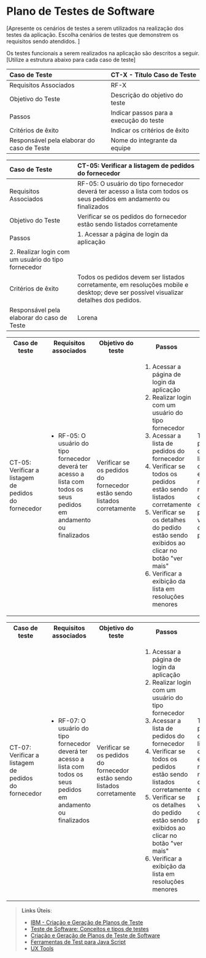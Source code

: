 # Plano de Testes de Software

[Apresente os cenários de testes a serem utilizados na realização dos testes da aplicação. Escolha cenários de testes que demonstrem os requisitos sendo atendidos. ]

Os testes funcionais a serem realizados na aplicação são descritos a seguir. [Utilize a estrutura abaixo para cada caso de teste]

|Caso de Teste    | CT-X - Título Caso de Teste |
|:---|:---|
| Requisitos Associados | RF-X |
| Objetivo do Teste | Descrição do objetivo do teste |
| Passos | Indicar passos para a execução do teste |
| Critérios de êxito | Indicar os critérios de êxito  |
| Responsável pela elaborar do caso de Teste | Nome do integrante da equipe |


|Caso de Teste    | CT-05: Verificar a listagem de pedidos do fornecedor |
|:---|:---|
| Requisitos Associados | RF-05:	O usuário do tipo fornecedor deverá ter acesso a lista com todos os seus pedidos em andamento ou finalizados |
| Objetivo do Teste | Verificar se os pedidos do fornecedor estão sendo listados corretamente |
| Passos | 1. Acessar a página de login da aplicação
2. Realizar login com um usuário do tipo fornecedor|
| Critérios de êxito | Todos os pedidos devem ser listados corretamente, em resoluções mobile e desktop; deve ser possível visualizar detalhes dos pedidos.  |
| Responsável pela elaborar do caso de Teste | Lorena |

<table>
 <tr>
  <th>Caso de teste</th>
  <th>Requisitos associados</th>
  <th>Objetivo do teste</th>
  <th>Passos</th>
  <th>Critérios de êxito</th>
  <th>Responsável</th>
 </tr>
 <tr>
  <td>CT-05: Verificar a listagem de pedidos do fornecedor</td>
  <td>
   <ul>

   <li>RF-05:	O usuário do tipo fornecedor deverá ter acesso a lista com todos os seus pedidos em andamento ou finalizados</li>

   </ul>
  </td>
  <td>Verificar se os pedidos do fornecedor estão sendo listados corretamente</td>
  <td>
   <ol>
    <li>Acessar a página de login da aplicação</li>
    <li>Realizar login com um usuário do tipo fornecedor</li>
    <li>Acessar a lista de pedidos do fornecedor</li>
    <li>Verificar se todos os pedidos estão sendo listados corretamente</li>
    <li>Verificar se os detalhes do pedido estão sendo exibidos ao clicar no botão "ver mais"</li>
    <li>Verificar a exibição da lista em resoluções menores</li>
   </ol>
   </td>
  <td>Todos os pedidos devem ser listados corretamente, em resoluções mobile e desktop; deve ser possível visualizar detalhes dos pedidos.</td>
  <td>Maria</td>
 </tr>
</table>

<table>
 <tr>
  <th>Caso de teste</th>
  <th>Requisitos associados</th>
  <th>Objetivo do teste</th>
  <th>Passos</th>
  <th>Critérios de êxito</th>
  <th>Responsável</th>
 </tr>
 <tr>
  <td>CT-07: Verificar a listagem de pedidos do fornecedor</td>
  <td>
   <ul>

   <li>RF-07:	O usuário do tipo fornecedor deverá ter acesso a lista com todos os seus pedidos em andamento ou finalizados</li>

   </ul>
  </td>
  <td>Verificar se os pedidos do fornecedor estão sendo listados corretamente</td>
  <td>
   <ol>
    <li>Acessar a página de login da aplicação</li>
    <li>Realizar login com um usuário do tipo fornecedor</li>
    <li>Acessar a lista de pedidos do fornecedor</li>
    <li>Verificar se todos os pedidos estão sendo listados corretamente</li>
    <li>Verificar se os detalhes do pedido estão sendo exibidos ao clicar no botão "ver mais"</li>
    <li>Verificar a exibição da lista em resoluções menores</li>
   </ol>
   </td>
  <td>Todos os pedidos devem ser listados corretamente, em resoluções mobile e desktop; deve ser possível visualizar detalhes dos pedidos.</td>
  <td>Maria</td>
 </tr>
</table>
 
> **Links Úteis**:
> - [IBM - Criação e Geração de Planos de Teste](https://www.ibm.com/developerworks/br/local/rational/criacao_geracao_planos_testes_software/index.html)
> -  [Teste de Software: Conceitos e tipos de testes](https://blog.onedaytesting.com.br/teste-de-software/)
> - [Criação e Geração de Planos de Teste de Software](https://www.ibm.com/developerworks/br/local/rational/criacao_geracao_planos_testes_software/index.html)
> - [Ferramentas de Test para Java Script](https://geekflare.com/javascript-unit-testing/)
> - [UX Tools](https://uxdesign.cc/ux-user-research-and-user-testing-tools-2d339d379dc7)
